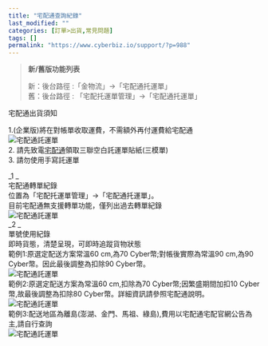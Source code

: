 ```yaml
---
title: "宅配通查詢紀錄"
last_modified: ""
categories: [訂單>出貨,常見問題]
tags: []
permalink: "https://www.cyberbiz.io/support/?p=988"
---
```


> **新/舊版功能列表**
>
> 新：後台路徑 :「金物流」→「宅配通托運單」  
> 舊：後台路徑 : 「宅配托運單管理」→「宅配通托運單」

宅配通出貨須知  

1.(企業版)將在對帳單收取運費，不需額外再付運費給宅配通  
![宅配通託運單](https://www.cyberbiz.co/support/wp-content/uploads/2019/03/宅配通-6.png)  
2\. 請先致電[宅配通](https://www.e-can.com.tw/)領取三聯空白託運單貼紙(三模單)  
3\. 請勿使用手寫託運單

_1   _  
宅配通轉單紀錄  
位置為「宅配托運單管理」→「宅配通托運單」。  
目前宅配通無支援轉單功能，僅列出過去轉單紀錄  
![宅配通託運單](https://www.cyberbiz.co/support/wp-content/uploads/2019/03/宅配通-9.png)  
_2   _  
單號使用紀錄  
即時貨態，清楚呈現，可即時追蹤貨物狀態  
範例1:原選定配送方案常溫60 cm,為70 Cyber幣;對帳後實際為常溫90 cm,為90 Cyber幣。因此最後調整為扣除90 Cyber幣。  
![宅配通託運單](https://www.cyberbiz.co/support/wp-content/uploads/2019/03/宅配通_11.png)  
範例2:原選定配送方案為常溫60 cm,扣除為70 Cyber幣;因繁盛期間加扣10 Cyber幣,故最後調整為扣除80
Cyber幣。詳細資訊請參照宅配通說明。  
![宅配通託運單](https://www.cyberbiz.co/support/wp-content/uploads/2019/03/宅配通-12.png)  
範例3:配送地區為離島(澎湖、金門、馬祖、綠島),費用以宅配通宅配官網公告為主,請自行查詢  
![宅配通託運單](https://www.cyberbiz.co/support/wp-content/uploads/2019/03/宅配通-13.png)

